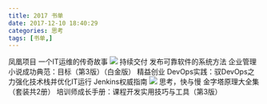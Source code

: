 ```yaml
---
title: 2017 书单
date: 2017-12-10 18:40:29
categories: 思考
tags: [书单,]
---
```


凤凰项目 一个IT运维的传奇故事
![](/书单/01.jpg)
持续交付 发布可靠软件的系统方法
企业管理小说成功典范：目标（第3版）（白金版）
精益创业
DevOps实践：驭DevOps之力强化技术栈并优化IT运行
Jenkins权威指南
![](/书单/05.jpg)
思考，快与慢
金字塔原理大全集（套装共2册）
培训师成长手册：课程开发实用技巧与工具（第3版）
